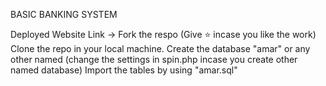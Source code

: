 BASIC BANKING SYSTEM

Deployed Website Link ->
Fork the respo (Give ⭐ incase you like the work)
Clone the repo in your local machine.
Create the database "amar" or any other named (change the settings in spin.php incase you create other named database)
Import the tables by using "amar.sql"
